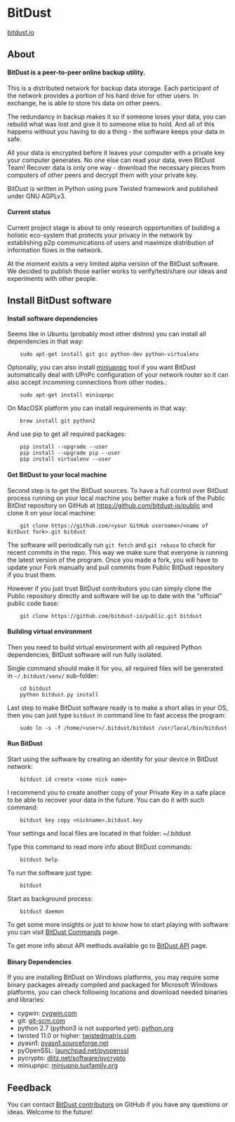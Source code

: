 # BitDust

[bitdust.io](https://bitdust.io)


## About

#### BitDust is a peer-to-peer online backup utility.

This is a distributed network for backup data storage. Each participant of the network provides a portion of his hard drive for other users. In exchange, he is able to store his data on other peers.

The redundancy in backup makes it so if someone loses your data, you can rebuild what was lost and give it to someone else to hold. And all of this happens without you having to do a thing - the software keeps your data in safe.

All your data is encrypted before it leaves your computer with a private key your computer generates. No one else can read your data, even BitDust Team! Recover data is only one way - download the necessary pieces from computers of other peers and decrypt them with your private key.

BitDust is written in Python using pure Twisted framework and published under GNU AGPLv3.


#### Current status

Current project stage is about to only research opportunities of
building a holistic eco-system that protects your privacy in the network
by establishing p2p communications of users and maximize distribution of
information flows in the network.

At the moment exists a very limited alpha version of the BitDust software.
We decided to publish those earlier works to verify/test/share our ideas and experiments with other people.


## Install BitDust software

#### Install software dependencies

Seems like in Ubuntu (probably most other distros) you can install all dependencies in that way:

        sudo apt-get install git gcc python-dev python-virtualenv


Optionally, you can also install [miniupnpc](http://miniupnp.tuxfamily.org/) tool if you want BitDust automatically deal with UPnPc configuration of your network router so it can also accept incomming connections from other nodes.:

        sudo apt-get install miniupnpc


On MacOSX platform you can install requirements in that way:

        brew install git python2

And use pip to get all required packages:

        pip install --upgrade --user
        pip install --upgrade pip --user
        pip install virtualenv --user



#### Get BitDust to your local machine

Second step is to get the BitDust sources. To have a full control over BitDust process running on your local machine you better make a fork of the Public BitDist repository on GitHub at https://github.com/bitdust-io/public and clone it on your local machine:

        git clone https://github.com/<your GitHub username>/<name of BitDust fork>.git bitdust


The software will periodically run `git fetch` and `git rebase` to check for recent commits in the repo. This way we make sure that everyone is running the latest version of the program. Once you made a fork, you will have to update your Fork manually and pull commits from Public BitDust repository if you trust them.

However if you just trust BitDust contributors you can simply clone the Public repository directly and software will be up to date with the "official" public code base:

        git clone https://github.com/bitdust-io/public.git bitdust



#### Building virtual environment

Then you need to build virtual environment with all required Python dependencies, BitDust software will run fully isolated.

Single command should make it for you, all required files will be generated in `~/.bitdust/venv/` sub-folder:

        cd bitdust
        python bitdust.py install


Last step to make BitDust software ready is to make a short alias in your OS, then you can just type `bitdust` in command line to fast access the program:
        
        sudo ln -s -f /home/<user>/.bitdust/bitdust /usr/local/bin/bitdust
        


#### Run BitDust

Start using the software by creating an identity for your device in BitDust network:
       
        bitdust id create <some nick name>
       

I recommend you to create another copy of your Private Key in a safe place to be able to recover your data in the future. You can do it with such command:

        bitdust key copy <nickname>.bitdust.key


Your settings and local files are located in that folder: ~/.bitdust

Type this command to read more info about BitDust commands:

        bitdust help


To run the software just type:

        bitdust
        

Start as background process:

        bitdust daemon


To get some more insights or just to know how to start playing with software
you can visit [BitDust Commands](https://bitdust.io/commands.html) page. 

To get more info about API methods available go to [BitDust API](https://bitdust.io/api.html) page.



#### Binary Dependencies

If you are installing BitDust on Windows platforms, you may require some binary packages already compiled and packaged for Microsoft Windows platforms, you can check following locations and download needed binaries and libraries:

* cygwin: [cygwin.com](https://cygwin.com/install.html)
* git: [git-scm.com](https://git-scm.com/download/win)
* python 2.7 (python3 is not supported yet): [python.org](http://python.org/download/releases)
* twisted 11.0 or higher: [twistedmatrix.com](http://twistedmatrix.com)
* pyasn1: [pyasn1.sourceforge.net](http://pyasn1.sourceforge.net)
* pyOpenSSL: [launchpad.net/pyopenssl](https://launchpad.net/pyopenssl)
* pycrypto: [dlitz.net/software/pycrypto](https://www.dlitz.net/software/pycrypto/)
* miniupnpc: [miniupnp.tuxfamily.org](http://miniupnp.tuxfamily.org/)


## Feedback

You can contact [BitDust contributors](https://github.com/bitdust-io) on GitHub if you have any questions or ideas.
Welcome to the future!

